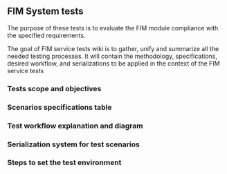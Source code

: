 ## FIM System tests
The purpose of these tests is to evaluate the FIM module compliance with the specified requirements.

The goal of FIM service tests wiki is to gather, unify and summarize all the needed testing processes. It will contain the methodology, specifications, desired workflow, and serializations to be applied in the context of the FIM service tests

### Tests scope and objectives

### Scenarios specifications table

### Test workflow explanation and diagram

### Serialization system for test scenarios

### Steps to set the test environment

